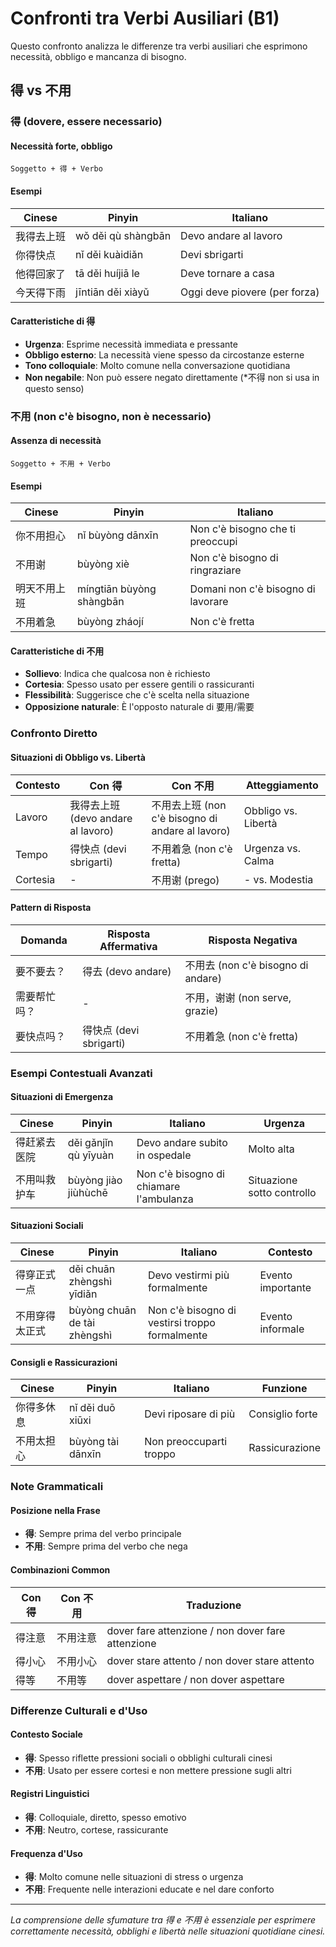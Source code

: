 # Confronti tra Verbi Ausiliari (B1)

Questo confronto analizza le differenze tra verbi ausiliari che esprimono necessità, obbligo e mancanza di bisogno.

## 得 vs 不用

### 得 (dovere, essere necessario)

#### Necessità forte, obbligo

```
Soggetto + 得 + Verbo
```

#### Esempi

| Cinese | Pinyin | Italiano |
|--------|--------|----------|
| 我得去上班 | wǒ děi qù shàngbān | Devo andare al lavoro |
| 你得快点 | nǐ děi kuàidiǎn | Devi sbrigarti |
| 他得回家了 | tā děi huíjiā le | Deve tornare a casa |
| 今天得下雨 | jīntiān děi xiàyǔ | Oggi deve piovere (per forza) |

#### Caratteristiche di 得

- **Urgenza**: Esprime necessità immediata e pressante
- **Obbligo esterno**: La necessità viene spesso da circostanze esterne
- **Tono colloquiale**: Molto comune nella conversazione quotidiana
- **Non negabile**: Non può essere negato direttamente (*不得 non si usa in questo senso)

### 不用 (non c'è bisogno, non è necessario)

#### Assenza di necessità

```
Soggetto + 不用 + Verbo
```

#### Esempi

| Cinese | Pinyin | Italiano |
|--------|--------|----------|
| 你不用担心 | nǐ bùyòng dānxīn | Non c'è bisogno che ti preoccupi |
| 不用谢 | bùyòng xiè | Non c'è bisogno di ringraziare |
| 明天不用上班 | míngtiān bùyòng shàngbān | Domani non c'è bisogno di lavorare |
| 不用着急 | bùyòng zháojí | Non c'è fretta |

#### Caratteristiche di 不用

- **Sollievo**: Indica che qualcosa non è richiesto
- **Cortesia**: Spesso usato per essere gentili o rassicuranti
- **Flessibilità**: Suggerisce che c'è scelta nella situazione
- **Opposizione naturale**: È l'opposto naturale di 要用/需要

### Confronto Diretto

#### Situazioni di Obbligo vs. Libertà

| Contesto | Con 得 | Con 不用 | Atteggiamento |
|----------|--------|----------|---------------|
| Lavoro | 我得去上班 (devo andare al lavoro) | 不用去上班 (non c'è bisogno di andare al lavoro) | Obbligo vs. Libertà |
| Tempo | 得快点 (devi sbrigarti) | 不用着急 (non c'è fretta) | Urgenza vs. Calma |
| Cortesia | - | 不用谢 (prego) | - vs. Modestia |

#### Pattern di Risposta

| Domanda | Risposta Affermativa | Risposta Negativa |
|---------|---------------------|------------------|
| 要不要去？ | 得去 (devo andare) | 不用去 (non c'è bisogno di andare) |
| 需要帮忙吗？ | - | 不用，谢谢 (non serve, grazie) |
| 要快点吗？ | 得快点 (devi sbrigarti) | 不用着急 (non c'è fretta) |

### Esempi Contestuali Avanzati

#### Situazioni di Emergenza

| Cinese | Pinyin | Italiano | Urgenza |
|--------|--------|----------|---------|
| 得赶紧去医院 | děi gǎnjǐn qù yīyuàn | Devo andare subito in ospedale | Molto alta |
| 不用叫救护车 | bùyòng jiào jiùhùchē | Non c'è bisogno di chiamare l'ambulanza | Situazione sotto controllo |

#### Situazioni Sociali

| Cinese | Pinyin | Italiano | Contesto |
|--------|--------|----------|----------|
| 得穿正式一点 | děi chuān zhèngshì yīdiǎn | Devo vestirmi più formalmente | Evento importante |
| 不用穿得太正式 | bùyòng chuān de tài zhèngshì | Non c'è bisogno di vestirsi troppo formalmente | Evento informale |

#### Consigli e Rassicurazioni

| Cinese | Pinyin | Italiano | Funzione |
|--------|--------|----------|----------|
| 你得多休息 | nǐ děi duō xiūxi | Devi riposare di più | Consiglio forte |
| 不用太担心 | bùyòng tài dānxīn | Non preoccuparti troppo | Rassicurazione |

### Note Grammaticali

#### Posizione nella Frase

- **得**: Sempre prima del verbo principale
- **不用**: Sempre prima del verbo che nega

#### Combinazioni Common

| Con 得 | Con 不用 | Traduzione |
|--------|----------|------------|
| 得注意 | 不用注意 | dover fare attenzione / non dover fare attenzione |
| 得小心 | 不用小心 | dover stare attento / non dover stare attento |
| 得等 | 不用等 | dover aspettare / non dover aspettare |

### Differenze Culturali e d'Uso

#### Contesto Sociale

- **得**: Spesso riflette pressioni sociali o obblighi culturali cinesi
- **不用**: Usato per essere cortesi e non mettere pressione sugli altri

#### Registri Linguistici

- **得**: Colloquiale, diretto, spesso emotivo
- **不用**: Neutro, cortese, rassicurante

#### Frequenza d'Uso

- **得**: Molto comune nelle situazioni di stress o urgenza
- **不用**: Frequente nelle interazioni educate e nel dare conforto

---

*La comprensione delle sfumature tra 得 e 不用 è essenziale per esprimere correttamente necessità, obblighi e libertà nelle situazioni quotidiane cinesi.*
